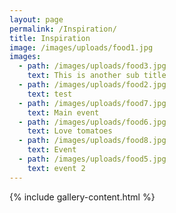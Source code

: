 ```yaml
---
layout: page
permalink: /Inspiration/
title: Inspiration
image: /images/uploads/food1.jpg
images:
  - path: /images/uploads/food3.jpg
    text: This is another sub title
  - path: /images/uploads/food2.jpg
    text: test
  - path: /images/uploads/food7.jpg
    text: Main event
  - path: /images/uploads/food6.jpg
    text: Love tomatoes
  - path: /images/uploads/food8.jpg
    text: Event
  - path: /images/uploads/food5.jpg
    text: event 2
---
```

{% include gallery-content.html %}
